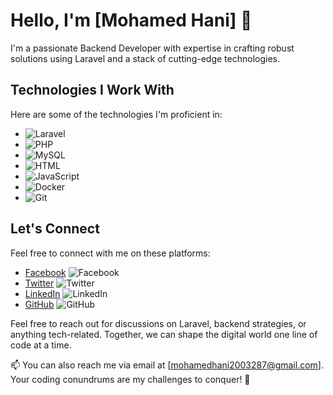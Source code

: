 # Hello, I'm [Mohamed Hani] 👋

I'm a passionate Backend Developer with expertise in crafting robust solutions using Laravel and a stack of cutting-edge technologies.

## Technologies I Work With

Here are some of the technologies I'm proficient in:

- ![Laravel](https://img.shields.io/badge/Laravel-FF2D20?style=for-the-badge&logo=laravel&logoColor=white) 
- ![PHP](https://img.shields.io/badge/PHP-777BB4?style=for-the-badge&logo=php&logoColor=white)
- ![MySQL](https://img.shields.io/badge/MySQL-4479A1?style=for-the-badge&logo=mysql&logoColor=white)
- ![HTML](https://img.shields.io/badge/HTML5-E34F26?style=for-the-badge&logo=html5&logoColor=white)
- ![JavaScript](https://img.shields.io/badge/JavaScript-F7DF1E?style=for-the-badge&logo=javascript&logoColor=black)
- ![Docker](https://img.shields.io/badge/Docker-2496ED?style=for-the-badge&logo=docker&logoColor=white)
- ![Git](https://img.shields.io/badge/Git-F05032?style=for-the-badge&logo=git&logoColor=white)

## Let's Connect

Feel free to connect with me on these platforms:

- [Facebook](https://www.facebook.com/profile.php?id=100015136418544) ![Facebook](https://img.shields.io/badge/Facebook-1877F2?style=for-the-badge&logo=facebook&logoColor=white)
- [Twitter](https://twitter.com/Mohamed72797419) ![Twitter](https://img.shields.io/badge/Twitter-1DA1F2?style=for-the-badge&logo=twitter&logoColor=white)
- [LinkedIn](https://www.linkedin.com/in/mohamed-hani-32369b250) ![LinkedIn](https://img.shields.io/badge/LinkedIn-0077B5?style=for-the-badge&logo=linkedin&logoColor=white)
- [GitHub](https://github.com/mohamedhani222/) ![GitHub](https://img.shields.io/badge/GitHub-181717?style=for-the-badge&logo=github&logoColor=white)

Feel free to reach out for discussions on Laravel, backend strategies, or anything tech-related. Together, we can shape the digital world one line of code at a time.

📫 You can also reach me via email at [mohamedhani2003287@gmail.com]. Your coding conundrums are my challenges to conquer! 💪
